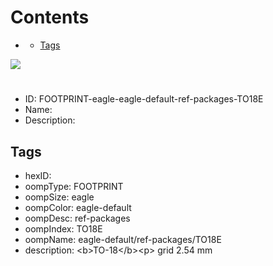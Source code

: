 



Contents
========

* [](#)
	* [Tags](#tags)
  
![][im]
# 

- ID: FOOTPRINT-eagle-eagle-default-ref-packages-TO18E
- Name: 
- Description: 

## Tags

- hexID: 
- oompType: FOOTPRINT
- oompSize: eagle
- oompColor: eagle-default
- oompDesc: ref-packages
- oompIndex: TO18E
- oompName: eagle-default/ref-packages/TO18E
- description: &lt;b&gt;TO-18&lt;/b&gt;&lt;p&gt;&#xD;
grid 2.54 mm



[im]: image.png
